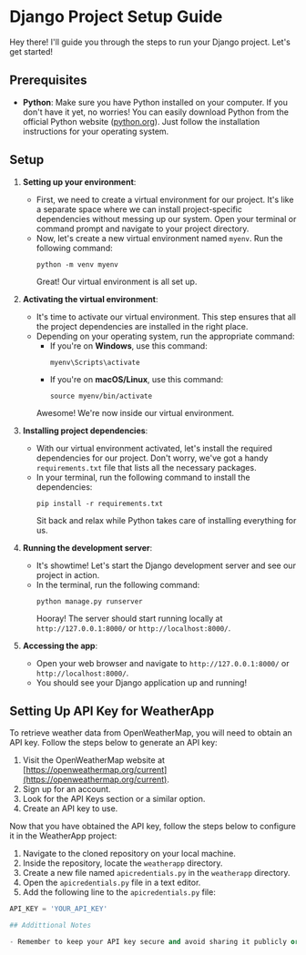 # Django Project Setup Guide

Hey there! I'll guide you through the steps to run your Django project. Let's get started!

## Prerequisites

- **Python**: Make sure you have Python installed on your computer. If you don't have it yet, no worries! You can easily download Python from the official Python website ([python.org](https://www.python.org)). Just follow the installation instructions for your operating system.

## Setup

1. **Setting up your environment**:
   - First, we need to create a virtual environment for our project. It's like a separate space where we can install project-specific dependencies without messing up our system. Open your terminal or command prompt and navigate to your project directory.
   - Now, let's create a new virtual environment named `myenv`. Run the following command:
     ```
     python -m venv myenv
     ```
     Great! Our virtual environment is all set up.

2. **Activating the virtual environment**:
   - It's time to activate our virtual environment. This step ensures that all the project dependencies are installed in the right place.
   - Depending on your operating system, run the appropriate command:
     - If you're on **Windows**, use this command:
       ```
       myenv\Scripts\activate
       ```
     - If you're on **macOS/Linux**, use this command:
       ```
       source myenv/bin/activate
       ```
     Awesome! We're now inside our virtual environment.

3. **Installing project dependencies**:
   - With our virtual environment activated, let's install the required dependencies for our project. Don't worry, we've got a handy `requirements.txt` file that lists all the necessary packages.
   - In your terminal, run the following command to install the dependencies:
     ```
     pip install -r requirements.txt
     ```
     Sit back and relax while Python takes care of installing everything for us.

4. **Running the development server**:
   - It's showtime! Let's start the Django development server and see our project in action.
   - In the terminal, run the following command:
     ```
     python manage.py runserver
     ```
     Hooray! The server should start running locally at `http://127.0.0.1:8000/` or `http://localhost:8000/`.

5. **Accessing the app**:
   - Open your web browser and navigate to `http://127.0.0.1:8000/` or `http://localhost:8000/`.
   - You should see your Django application up and running!

## Setting Up API Key for WeatherApp

To retrieve weather data from OpenWeatherMap, you will need to obtain an API key. Follow the steps below to generate an API key:

1. Visit the OpenWeatherMap website at [https://openweathermap.org/current](https://openweathermap.org/current).
2. Sign up for an account.
3. Look for the API Keys section or a similar option.
4. Create an API key to use.

Now that you have obtained the API key, follow the steps below to configure it in the WeatherApp project:

1. Navigate to the cloned repository on your local machine.
2. Inside the repository, locate the `weatherapp` directory.
3. Create a new file named `apicredentials.py` in the `weatherapp` directory.
4. Open the `apicredentials.py` file in a text editor.
5. Add the following line to the `apicredentials.py` file:
```python
API_KEY = 'YOUR_API_KEY'

## Addittional Notes

- Remember to keep your API key secure and avoid sharing it publicly or committing it to a public repository. You can use the `apicredentials.py` file to store your API key separately from the main codebase.
